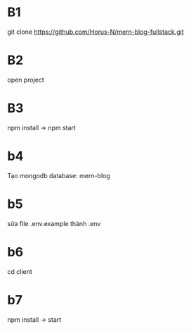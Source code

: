 # B1
git clone https://github.com/Horus-N/mern-blog-fullstack.git
# B2
open project
# B3
npm install -> npm start
# b4
Tạo mongodb database: mern-blog
# b5 
sửa file .env.example thành .env
# b6 
cd client
# b7 
npm install -> start
